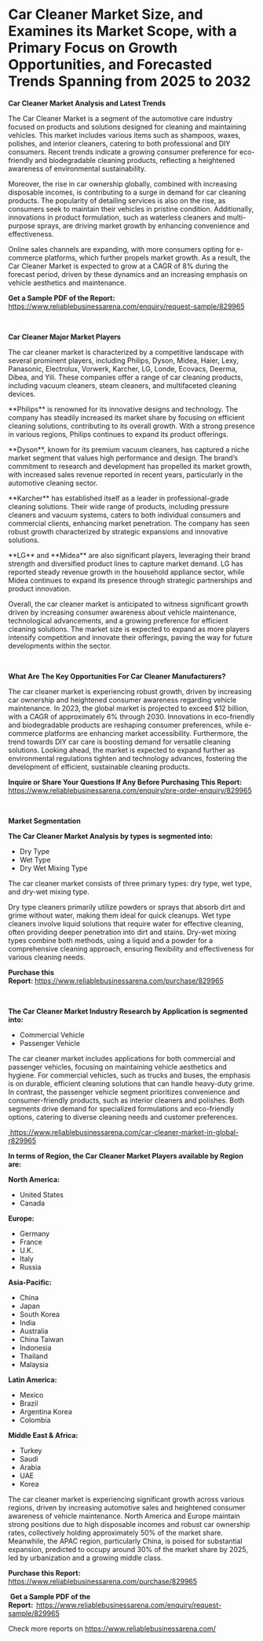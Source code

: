 <p><h1>Car Cleaner Market Size, and Examines its Market Scope, with a Primary Focus on Growth Opportunities, and Forecasted Trends Spanning from 2025 to 2032</h1></p><p><strong>Car Cleaner Market Analysis and Latest Trends</strong></p>
<p><p>The Car Cleaner Market is a segment of the automotive care industry focused on products and solutions designed for cleaning and maintaining vehicles. This market includes various items such as shampoos, waxes, polishes, and interior cleaners, catering to both professional and DIY consumers. Recent trends indicate a growing consumer preference for eco-friendly and biodegradable cleaning products, reflecting a heightened awareness of environmental sustainability. </p><p>Moreover, the rise in car ownership globally, combined with increasing disposable incomes, is contributing to a surge in demand for car cleaning products. The popularity of detailing services is also on the rise, as consumers seek to maintain their vehicles in pristine condition. Additionally, innovations in product formulation, such as waterless cleaners and multi-purpose sprays, are driving market growth by enhancing convenience and effectiveness. </p><p>Online sales channels are expanding, with more consumers opting for e-commerce platforms, which further propels market growth. As a result, the Car Cleaner Market is expected to grow at a CAGR of 8% during the forecast period, driven by these dynamics and an increasing emphasis on vehicle aesthetics and maintenance.</p></p>
<p><strong>Get a Sample PDF of the Report:&nbsp;</strong> <a href="https://www.reliablebusinessarena.com/enquiry/request-sample/829965?utm_campaign=1891&utm_medium=2&utm_source=Github&utm_content=ia&utm_term=18022025&utm_id=car-cleaner">https://www.reliablebusinessarena.com/enquiry/request-sample/829965</a></p>
<p>&nbsp;</p>
<p><strong>Car Cleaner Major Market Players</strong></p>
<p><p>The car cleaner market is characterized by a competitive landscape with several prominent players, including Philips, Dyson, Midea, Haier, Lexy, Panasonic, Electrolux, Vorwerk, Karcher, LG, Londe, Ecovacs, Deerma, Dibea, and Yili. These companies offer a range of car cleaning products, including vacuum cleaners, steam cleaners, and multifaceted cleaning devices.</p><p>**Philips** is renowned for its innovative designs and technology. The company has steadily increased its market share by focusing on efficient cleaning solutions, contributing to its overall growth. With a strong presence in various regions, Philips continues to expand its product offerings.</p><p>**Dyson**, known for its premium vacuum cleaners, has captured a niche market segment that values high performance and design. The brand’s commitment to research and development has propelled its market growth, with increased sales revenue reported in recent years, particularly in the automotive cleaning sector.</p><p>**Karcher** has established itself as a leader in professional-grade cleaning solutions. Their wide range of products, including pressure cleaners and vacuum systems, caters to both individual consumers and commercial clients, enhancing market penetration. The company has seen robust growth characterized by strategic expansions and innovative solutions.</p><p>**LG** and **Midea** are also significant players, leveraging their brand strength and diversified product lines to capture market demand. LG has reported steady revenue growth in the household appliance sector, while Midea continues to expand its presence through strategic partnerships and product innovation.</p><p>Overall, the car cleaner market is anticipated to witness significant growth driven by increasing consumer awareness about vehicle maintenance, technological advancements, and a growing preference for efficient cleaning solutions. The market size is expected to expand as more players intensify competition and innovate their offerings, paving the way for future developments within the sector.</p></p>
<p>&nbsp;</p>
<p><strong>What Are The Key Opportunities For Car Cleaner Manufacturers?</strong></p>
<p><p>The car cleaner market is experiencing robust growth, driven by increasing car ownership and heightened consumer awareness regarding vehicle maintenance. In 2023, the global market is projected to exceed $12 billion, with a CAGR of approximately 6% through 2030. Innovations in eco-friendly and biodegradable products are reshaping consumer preferences, while e-commerce platforms are enhancing market accessibility. Furthermore, the trend towards DIY car care is boosting demand for versatile cleaning solutions. Looking ahead, the market is expected to expand further as environmental regulations tighten and technology advances, fostering the development of efficient, sustainable cleaning products.</p></p>
<p><strong>Inquire or Share Your Questions If Any Before Purchasing This Report:</strong> <a href="https://www.reliablebusinessarena.com/enquiry/pre-order-enquiry/829965?utm_campaign=1891&utm_medium=2&utm_source=Github&utm_content=ia&utm_term=18022025&utm_id=car-cleaner">https://www.reliablebusinessarena.com/enquiry/pre-order-enquiry/829965</a></p>
<p>&nbsp;</p>
<p><strong>Market Segmentation</strong></p>
<p><strong>The Car Cleaner Market Analysis by types is segmented into:</strong></p>
<p><ul><li>Dry Type</li><li>Wet Type</li><li>Dry Wet Mixing Type</li></ul></p>
<p><p>The car cleaner market consists of three primary types: dry type, wet type, and dry-wet mixing type. </p><p>Dry type cleaners primarily utilize powders or sprays that absorb dirt and grime without water, making them ideal for quick cleanups. Wet type cleaners involve liquid solutions that require water for effective cleaning, often providing deeper penetration into dirt and stains. Dry-wet mixing types combine both methods, using a liquid and a powder for a comprehensive cleaning approach, ensuring flexibility and effectiveness for various cleaning needs.</p></p>
<p><strong>Purchase this Report:&nbsp;</strong><a href="https://www.reliablebusinessarena.com/purchase/829965?utm_campaign=1891&utm_medium=2&utm_source=Github&utm_content=ia&utm_term=18022025&utm_id=car-cleaner">https://www.reliablebusinessarena.com/purchase/829965</a></p>
<p>&nbsp;</p>
<p><strong>The Car Cleaner Market Industry Research by Application is segmented into:</strong></p>
<p><ul><li>Commercial Vehicle</li><li>Passenger Vehicle</li></ul></p>
<p><p>The car cleaner market includes applications for both commercial and passenger vehicles, focusing on maintaining vehicle aesthetics and hygiene. For commercial vehicles, such as trucks and buses, the emphasis is on durable, efficient cleaning solutions that can handle heavy-duty grime. In contrast, the passenger vehicle segment prioritizes convenience and consumer-friendly products, such as interior cleaners and polishes. Both segments drive demand for specialized formulations and eco-friendly options, catering to diverse cleaning needs and customer preferences.</p></p>
<p><a href="https://www.reliablebusinessarena.com/car-cleaner-market-in-global-r829965?utm_campaign=1891&utm_medium=2&utm_source=Github&utm_content=ia&utm_term=18022025&utm_id=car-cleaner">&nbsp;https://www.reliablebusinessarena.com/car-cleaner-market-in-global-r829965</a></p>
<p><strong>In terms of Region, the Car Cleaner Market Players available by Region are:</strong></p>
<p>
    <p> <strong> North America: </strong>
        <ul>
            <li>United States</li>
            <li>Canada</li>
        </ul>
        </p> 
    <p> <strong> Europe: </strong>
        <ul>
            <li>Germany</li>
            <li>France</li>
            <li>U.K.</li>
            <li>Italy</li>
            <li>Russia</li>
        </ul>
        </p> 
    <p> <strong> Asia-Pacific: </strong>
        <ul>
            <li>China</li>
            <li>Japan</li>
            <li>South Korea</li>
            <li>India</li>
            <li>Australia</li>
            <li>China Taiwan</li>
            <li>Indonesia</li>
            <li>Thailand</li>
            <li>Malaysia</li>
        </ul>
        </p> 
    <p> <strong> Latin America: </strong>
        <ul>
            <li>Mexico</li>
            <li>Brazil</li>
            <li>Argentina Korea</li>
            <li>Colombia</li>
        </ul>
        </p> 
    <p> <strong> Middle East & Africa: </strong>
        <ul>
            <li>Turkey</li>
            <li>Saudi</li>
            <li>Arabia</li>
            <li>UAE</li>
            <li>Korea</li>
        </ul>
    </p>
    </p>
<p><p>The car cleaner market is experiencing significant growth across various regions, driven by increasing automotive sales and heightened consumer awareness of vehicle maintenance. North America and Europe maintain strong positions due to high disposable incomes and robust car ownership rates, collectively holding approximately 50% of the market share. Meanwhile, the APAC region, particularly China, is poised for substantial expansion, predicted to occupy around 30% of the market share by 2025, led by urbanization and a growing middle class.</p></p>
<p><strong>Purchase this Report: </strong><a href="https://www.reliablebusinessarena.com/purchase/829965?utm_campaign=1891&utm_medium=2&utm_source=Github&utm_content=ia&utm_term=18022025&utm_id=car-cleaner">https://www.reliablebusinessarena.com/purchase/829965</a></p>
<p>&nbsp;<strong>Get a Sample PDF of the Report:&nbsp;&nbsp;</strong><a href="https://www.reliablebusinessarena.com/enquiry/request-sample/829965?utm_campaign=1891&utm_medium=2&utm_source=Github&utm_content=ia&utm_term=18022025&utm_id=car-cleaner">https://www.reliablebusinessarena.com/enquiry/request-sample/829965</a></p>
<p><strong></strong></p>
<p>Check more reports on <a href="https://www.reliablebusinessarena.com/?utm_campaign=1891&utm_medium=2&utm_source=Github&utm_content=ia&utm_term=18022025&utm_id=car-cleaner">https://www.reliablebusinessarena.com/</a></p>